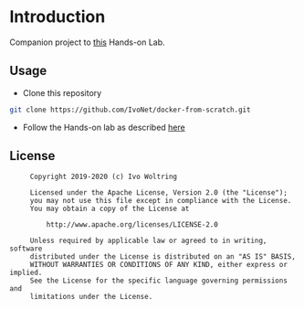 # Introduction

Companion project to [this](http://ivo2u.nl/ox) Hands-on Lab.
 
## Usage

* Clone this repository

```bash
git clone https://github.com/IvoNet/docker-from-scratch.git
```

* Follow the Hands-on lab as described [here](http://ivo2u.nl/ox)

## License

```text
     Copyright 2019-2020 (c) Ivo Woltring
 
     Licensed under the Apache License, Version 2.0 (the "License");
     you may not use this file except in compliance with the License.
     You may obtain a copy of the License at
 
         http://www.apache.org/licenses/LICENSE-2.0
 
     Unless required by applicable law or agreed to in writing, software
     distributed under the License is distributed on an "AS IS" BASIS,
     WITHOUT WARRANTIES OR CONDITIONS OF ANY KIND, either express or implied.
     See the License for the specific language governing permissions and
     limitations under the License.
``` 
